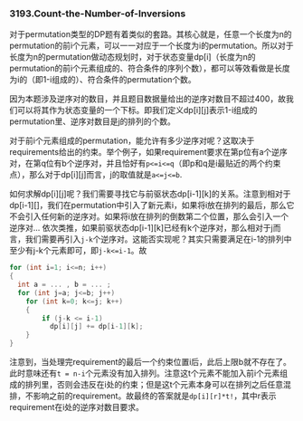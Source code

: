 ### 3193.Count-the-Number-of-Inversions

对于permutation类型的DP题有着类似的套路。其核心就是，任意一个长度为n的permutation的前i个元素，可以一一对应于一个长度为i的permutation。所以对于长度为n的permutation做动态规划时，对于状态变量dp[i]（长度为n的permutation的前i个元素组成的、符合条件的序列个数），都可以等效看做是长度为i的（即1-i组成的）、符合条件的permutation个数。

因为本题涉及逆序对的数目，并且题目数据量给出的逆序对数目不超过400，故我们可以将其作为状态变量的一个下标。即我们定义dp[i][j]表示1-i组成的permutation里、逆序对数目是j的排列的个数。

对于前i个元素组成的permutation，能允许有多少逆序对呢？这取决于requirements给出的约束。举个例子，如果requirement要求在第p位有a个逆序对，在第q位有b个逆序对，并且恰好有`p<=i<=q`（即p和q是i最贴近的两个约束点），那么对于dp[i][j]而言，j的取值就是`a<=j<=b`.

如何求解dp[i][j]呢？我们需要寻找它与前驱状态dp[i-1][k]的关系。注意到相对于dp[i-1][]，我们在permutation中引入了新元素i，如果将i放在排列的最后，那么它不会引入任何新的逆序对。如果将i放在排列的倒数第二个位置，那么会引入一个逆序对... 依次类推，如果前驱状态dp[i-1][k]已经有k个逆序对，那么相对于j而言，我们需要再引入`j-k`个逆序对。这能否实现呢？其实只需要满足在i-1的排列中至少有j-k个元素即可，即`j-k<=i-1`。故
```cpp
for (int i=1; i<=n; i++)
{
  int a = ... , b = ... ;
  for (int j=a; j<=b; j++)
    for (int k=0; k<=j; k++)
    {
        if (j-k <= i-1)
          dp[i][j] += dp[i-1][k];
    }
}
```
注意到，当处理完requirement的最后一个约束位置i后，此后上限b就不存在了。此时意味还有`t = n-i`个元素没有加入排列。注意这t个元素不能加入前i个元素组成的排列里，否则会违反在i处的约束；但是这t个元素本身可以在排列之后任意混排，不影响之前的requirement。故最终的答案就是`dp[i][r]*t!`，其中r表示requirement在i处的逆序对数目要求。
